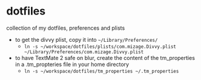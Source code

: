 # dotfiles
collection of my dotfiles, preferences and plists

* to get the divvy plist, copy it into `~/Library/Preferences/`
  * `ln -s ~/workspace/dotfiles/plists/com.mizage.Divvy.plist ~/Library/Preferences/com.mizage.Divvy.plist`
* to have TextMate 2 safe on blur, create the content of the tm_properties in a .tm_propteries file in your home directory
  * `ln -s ~/workspace/dotfiles/tm_properties ~/.tm_properties`
